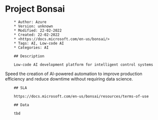 # Project Bonsai

        * Author: Azure
        * Version: unknown
        * Modified: 22-02-2022
        * Created: 22-02-2022
        * <https://docs.microsoft.com/en-us/bonsai/>
        * Tags: AI, Low-code AI
        * Categories: AI

        ## Description

        Low-code AI development platform for intelligent control systems
Speed the creation of AI-powered automation to improve production
efficiency and reduce downtime without requiring data science.


        ## SLA

        https://docs.microsoft.com/en-us/bonsai/resources/terms-of-use

        ## Data

        tbd
